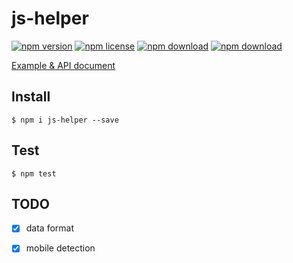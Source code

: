# js-helper

<!-- badge -->
[![npm version](https://img.shields.io/npm/v/js-helper.svg)](https://www.npmjs.com/package/js-helper)
[![npm license](https://img.shields.io/npm/l/js-helper.svg)](https://www.npmjs.com/package/js-helper)
[![npm download](https://img.shields.io/npm/dm/js-helper.svg)](https://www.npmjs.com/package/js-helper)
[![npm download](https://img.shields.io/npm/dt/js-helper.svg)](https://www.npmjs.com/package/js-helper)
<!-- endbadge -->

[Example & API document](./API.md)

## Install

```shell
$ npm i js-helper --save
```

## Test

```shell
$ npm test
```

## TODO

- [x] data format
- [x] mobile detection

